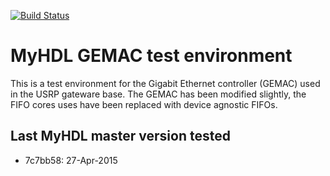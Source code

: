 
[![Build Status](https://travis-ci.org/cfelton/test_gemac.svg?branch=master)](https://travis-ci.org/cfelton/test_gemac)

MyHDL GEMAC test environment
============================

This is a test environment for the Gigabit Ethernet controller (GEMAC) used in the USRP gateware base.  The GEMAC has been modified slightly, the FIFO cores uses have been replaced with device agnostic FIFOs.


Last MyHDL master version tested
--------------------------------
   - 7c7bb58: 27-Apr-2015
